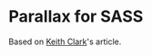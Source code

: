 Parallax for SASS
=================

Based on [Keith Clark](http://keithclark.co.uk/articles/pure-css-parallax-websites/)'s article.
